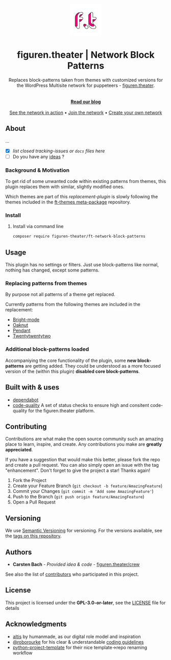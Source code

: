 <!-- PROJECT LOGO -->
<br />
<div align="center">
  <a href="https://github.com/figuren-theater/ft-network-block-patterns">
    <img src="https://raw.githubusercontent.com/figuren-theater/logos/main/favicon.png" alt="figuren.theater Logo" width="100" height="100">
  </a>

  <h1 align="center">figuren.theater | Network Block Patterns</h1>

  <p align="center">
    Replaces block-patterns taken from themes with customized versions for the WordPress Multisite network for puppeteers - <a href="https://figuren.theater">figuren.theater</a>.
    <br /><br /><br />
    <a href="https://meta.figuren.theater/blog"><strong>Read our blog</strong></a>
    <br />
    <br />
    <a href="https://figuren.theater">See the network in action</a>
    •
    <a href="https://mein.figuren.theater">Join the network</a>
    •
    <a href="https://websites.fuer.figuren.theater">Create your own network</a>
  </p>
</div>

## About 

...

* [x] *list closed tracking-issues or `docs` files here*
* [ ] Do you have any [ideas](https://github.com/figuren-theater/ft-network-block-patterns/issues/new) ?

### Background & Motivation

To get rid of some unwanted code within existing patterns from themes, this plugin replaces them with similar, slightly modified ones.

Which themes are part of this *replacement-plugin* is slowly following the themes included in the [ft-themes meta-package](https://github.com/figuren-theater/ft-themes) repository.

### Install

1. Install via command line
    ```sh
    composer require figuren-theater/ft-network-block-patterns
    ```

## Usage

This plugin has no settings or filters. Just use block-patterns like normal, nothing has changed, except some patterns.

### Replacing patterns from themes

By purpose not all patterns of a theme get replaced. 

Currently patterns from the following themes are included in the replacement:

* [Bright-mode](https://wordpress.org/themes/bright-mode/)
* [Oaknut](https://wordpress.org/themes/oaknut/)
* [Pendant](https://wordpress.org/themes/pendant/)
* [Twentytwentytwo](https://wordpress.org/themes/twentytwentytwo/)


### Additional block-patterns loaded

Accompaniying the core functionality of the plugin, some **new block-patterns** are getting added. They could be understood as a more focused version of the (within this plugin) **disabled core block-patterns**.

## Built with & uses

  - [dependabot](/.github/dependabot.yml)
  - [code-quality](https://github.com/figuren-theater/code-quality/)
     A set of status checks to ensure high and consitent code-quality for the figuren.theater platform.

## Contributing

Contributions are what make the open source community such an amazing place to learn, inspire, and create. Any contributions you make are **greatly appreciated**.

If you have a suggestion that would make this better, please fork the repo and create a pull request. You can also simply open an issue with the tag "enhancement".
Don't forget to give the project a star! Thanks again!

1. Fork the Project
2. Create your Feature Branch (`git checkout -b feature/AmazingFeature`)
3. Commit your Changes (`git commit -m 'Add some AmazingFeature'`)
4. Push to the Branch (`git push origin feature/AmazingFeature`)
5. Open a Pull Request


## Versioning

We use [Semantic Versioning](http://semver.org/) for versioning. For the versions
available, see the [tags on this repository](https://github.com/figuren-theater/ft-network-block-patterns/tags).

## Authors

  - **Carsten Bach** - *Provided idea & code* - [figuren.theater/crew](https://figuren.theater/crew/)

See also the list of [contributors](https://github.com/figuren-theater/ft-network-block-patterns/contributors)
who participated in this project.

## License

This project is licensed under the **GPL-3.0-or-later**, see the [LICENSE](/LICENSE) file for
details

## Acknowledgments

  - [altis](https://github.com/search?q=org%3Ahumanmade+altis) by humanmade, as our digital role model and inspiration
  - [@roborourke](https://github.com/roborourke) for his clear & understandable [coding guidelines](https://docs.altis-dxp.com/guides/code-review/standards/)
  - [python-project-template](https://github.com/rochacbruno/python-project-template) for their nice template->repo renaming workflow
